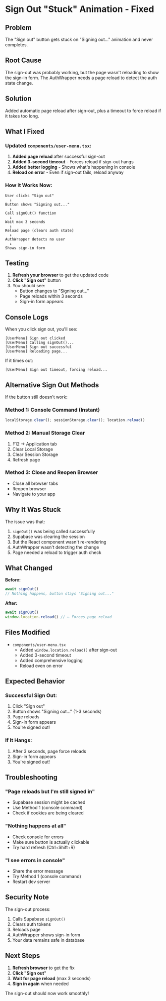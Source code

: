 # Sign Out "Stuck" Animation - Fixed

## Problem
The "Sign out" button gets stuck on "Signing out..." animation and never completes.

## Root Cause
The sign-out was probably working, but the page wasn't reloading to show the sign-in form. The AuthWrapper needs a page reload to detect the auth state change.

## Solution
Added automatic page reload after sign-out, plus a timeout to force reload if it takes too long.

## What I Fixed

### Updated `components/user-menu.tsx`:

1. **Added page reload** after successful sign-out
2. **Added 3-second timeout** - Forces reload if sign-out hangs
3. **Added better logging** - Shows what's happening in console
4. **Reload on error** - Even if sign-out fails, reload anyway

### How It Works Now:

```
User clicks "Sign out"
  ↓
Button shows "Signing out..."
  ↓
Call signOut() function
  ↓
Wait max 3 seconds
  ↓
Reload page (clears auth state)
  ↓
AuthWrapper detects no user
  ↓
Shows sign-in form
```

## Testing

1. **Refresh your browser** to get the updated code
2. **Click "Sign out"** button
3. You should see:
   - Button changes to "Signing out..."
   - Page reloads within 3 seconds
   - Sign-in form appears

## Console Logs

When you click sign out, you'll see:
```
[UserMenu] Sign out clicked
[UserMenu] Calling signOut()...
[UserMenu] Sign out successful
[UserMenu] Reloading page...
```

If it times out:
```
[UserMenu] Sign out timeout, forcing reload...
```

## Alternative Sign Out Methods

If the button still doesn't work:

### Method 1: Console Command (Instant)
```javascript
localStorage.clear(); sessionStorage.clear(); location.reload()
```

### Method 2: Manual Storage Clear
1. F12 → Application tab
2. Clear Local Storage
3. Clear Session Storage
4. Refresh page

### Method 3: Close and Reopen Browser
- Close all browser tabs
- Reopen browser
- Navigate to your app

## Why It Was Stuck

The issue was that:
1. `signOut()` was being called successfully
2. Supabase was clearing the session
3. But the React component wasn't re-rendering
4. AuthWrapper wasn't detecting the change
5. Page needed a reload to trigger auth check

## What Changed

**Before:**
```typescript
await signOut()
// Nothing happens, button stays "Signing out..."
```

**After:**
```typescript
await signOut()
window.location.reload() // ← Forces page reload
```

## Files Modified

- `components/user-menu.tsx`
  - Added `window.location.reload()` after sign-out
  - Added 3-second timeout
  - Added comprehensive logging
  - Reload even on error

## Expected Behavior

### Successful Sign Out:
1. Click "Sign out"
2. Button shows "Signing out..." (1-3 seconds)
3. Page reloads
4. Sign-in form appears
5. You're signed out!

### If It Hangs:
1. After 3 seconds, page force reloads
2. Sign-in form appears
3. You're signed out!

## Troubleshooting

### "Page reloads but I'm still signed in"
- Supabase session might be cached
- Use Method 1 (console command)
- Check if cookies are being cleared

### "Nothing happens at all"
- Check console for errors
- Make sure button is actually clickable
- Try hard refresh (Ctrl+Shift+R)

### "I see errors in console"
- Share the error message
- Try Method 1 (console command)
- Restart dev server

## Security Note

The sign-out process:
1. Calls Supabase `signOut()`
2. Clears auth tokens
3. Reloads page
4. AuthWrapper shows sign-in form
5. Your data remains safe in database

## Next Steps

1. **Refresh browser** to get the fix
2. **Click "Sign out"**
3. **Wait for page reload** (max 3 seconds)
4. **Sign in again** when needed

The sign-out should now work smoothly!

